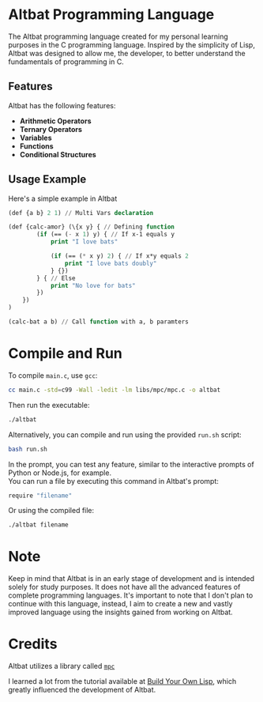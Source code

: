 # Altbat Programming Language

The Altbat programming language created for my personal learning purposes in the C programming language.
 Inspired by the simplicity of Lisp, Altbat was designed to allow me, the developer, to better understand
 the fundamentals of programming in C.

## Features

Altbat has the following features:
- **Arithmetic Operators**
- **Ternary Operators**
- **Variables**
- **Functions**
- **Conditional Structures**

## Usage Example
Here's a simple example in Altbat

```lisp
(def {a b} 2 1) // Multi Vars declaration

(def {calc-amor} (\{x y} { // Defining function
        (if (== (- x 1) y) { // If x-1 equals y
            print "I love bats"

            (if (== (* x y) 2) { // If x*y equals 2
                print "I love bats doubly"
            } {})
        } { // Else
            print "No love for bats"
        })
    })
)

(calc-bat a b) // Call function with a, b paramters
```

# Compile and Run
To compile `main.c`, use `gcc`:
```sh
cc main.c -std=c99 -Wall -ledit -lm libs/mpc/mpc.c -o altbat
```

Then run the executable:
```sh
./altbat
```


Alternatively, you can compile and run using the provided `run.sh` script:
```sh
bash run.sh
```

In the prompt, you can test any feature, similar to the interactive prompts of Python or Node.js, for example.<br>
You can run a file by executing this command in Altbat's prompt:
```js
require "filename"
```

Or using the compiled file:
```sh
./altbat filename
```


# Note
Keep in mind that Altbat is in an early stage of development and is intended solely for study purposes.
 It does not have all the advanced features of complete programming languages.
 It's important to note that I don't plan to continue with this language, instead,
 I aim to create a new and vastly improved language using the insights gained from working on Altbat.


# Credits
Altbat utilizes a library called [`mpc`](https://github.com/orangeduck/mpc)

I learned a lot from the tutorial available at [Build Your Own Lisp](https://buildyourownlisp.com/),
 which greatly influenced the development of Altbat.

